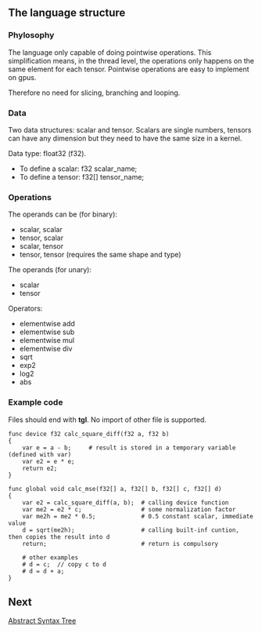 ## The language structure

### Phylosophy

The language only capable of doing pointwise operations.
This simplification means, in the thread level, the operations
only happens on the same element for each tensor. 
Pointwise operations are easy to implement on gpus.

Therefore no need for slicing, branching and looping.

### Data

Two data structures: scalar and tensor.
Scalars are single numbers, tensors can have any dimension
but they need to have the same size in a kernel.

Data type: float32 (f32).

* To define a scalar: f32 scalar_name;
* To define a tensor: f32[] tensor_name;

### Operations

The operands can be (for binary):
* scalar, scalar
* tensor, scalar
* scalar, tensor
* tensor, tensor (requires the same shape and type)

The operands (for unary):
* scalar
* tensor

Operators:
* elementwise add
* elementwise sub
* elementwise mul
* elementwise div
* sqrt
* exp2
* log2
* abs

### Example code

Files should end with **tgl**. No import of other file is supported.

```
func device f32 calc_square_diff(f32 a, f32 b)
{
    var e = a - b;     # result is stored in a temporary variable (defined with var)
    var e2 = e * e;
    return e2;   
}

func global void calc_mse(f32[] a, f32[] b, f32[] c, f32[] d)
{
    var e2 = calc_square_diff(a, b);  # calling device function
    var me2 = e2 * c;                 # some normalization factor
    var me2h = me2 * 0.5;             # 0.5 constant scalar, immediate value
    d = sqrt(me2h);                   # calling built-inf cuntion, then copies the result into d
    return;                           # return is compulsory

    # other examples
    # d = c;  // copy c to d
    # d = d + a;
}
```

## Next

[Abstract Syntax Tree](s3_ast.md)
